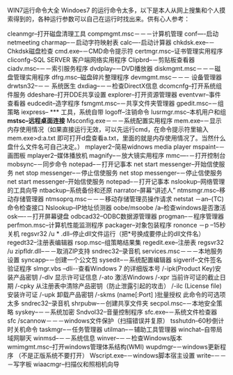WIN7运行命令大全
Windoes7 的运行命令太多，以下是本人从网上搜集和个人摸索得到的，各种运行参数可以自己在运行时找出来。供有心人参考：

cleanmgr–打开磁盘清理工具
compmgmt.msc－－－计算机管理
conf—-启动 netmeeting
charmap–－启动字符映射表
calc—-启动计算器
chkdsk.exe–－Chkdsk磁盘检查
cmd.exe–－CMD命令提示符
certmgr.msc–证书管理实用程序
cliconfg–SQL SERVER 客户端网络实用程序
Clipbrd–－剪贴板查看器
ciadv.msc–－－索引服务程序
dvdplay–－DVD播放器
diskmgmt.msc－－－磁盘管理实用程序
dfrg.msc–磁盘碎片整理程序
devmgmt.msc－－－ 设备管理器
drwtsn32–－－ 系统医生
dxdiag–－－检查DirectX信息
dcomcnfg–打开系统组件服务
ddeshare–打开DDE共享设置
explorer–打开资源管理器
eventvwr–事件查看器
eudcedit–造字程序
fsmgmt.msc–－共享文件夹管理器
gpedit.msc–－组策略
iexpress– *** 工具，系统自带
logoff–注销命令
lusrmgr.msc–本机用户和组
**mstsc–远程桌面连接**
Msconfig.exe－－－系统配置实用程序
mem.exe–－显示内存使用情况（如果直接运行无效，可以先运行cmd，在命令提示符里输入mem.exe>d:a.txt 即可打开d盘查看a.txt，里面的就是内存使用情况了。当然什么盘什么文件名可自己决定。）
mplayer2–简易widnows media player
mspaint–－画图板
mplayer2–媒体播放机
magnify–－放大镜实用程序
mmc—-－打开控制台
mobsync–－同步命令
notepad–－打开记事本
net start messenger–开始信使服务
net stop messenger–－停止信使服务
net stop messenger–－停止信使服务
net start messenger–开始信使服务
notepad–－打开记事本
nslookup–网络管理的工具向导
ntbackup–系统备份和还原
narrator–屏幕“讲述人”
ntmsmgr.msc–移动存储管理器
ntmsoprq.msc－－－移动存储管理员操作请求
netstat －an–(TC)命令检查接口
Nslookup–IP地址侦测器
oobe/msoobe /a–检查windows是否激活
osk—-－打开屏幕键盘
odbcad32–ODBC数据源管理器
progman–－程序管理器
perfmon.msc–计算机性能监测程序
packager–对象包装程序
rononce －p –15秒关机
regsvr32 /u * .dll–停止dll文件运行（把*号换成要停止的dll文件名）
regedt32–注册表编辑器
rsop.msc–组策略结果集
regedit.exe–注册表
regsvr32 /u zipfldr.dll–－－取消ZIP支持
sndrec32–录音机
services.msc－－－本地服务设置
syncapp–－创建一个公文包
sysedit–－系统配置编辑器
sigverif–文件签名验证程序
slmgr.vbs –dli--查看Windows 7 的详细版本号
         /-ipk(Product Key)安装产品密钥
         /-dlv 显示许可证信息
         /-ato 激活Windows
         /-xpr 当前许可证的截止日期
         /-cpky 从注册表中清除产品密钥（防止泄露引起的攻击）
         /-ilc (License file)   安装许可证
         /-upk 卸载产品密钥
         /-skms (name[:Port] )批量授权
       此命令的可选项太多
sndrec32–录音机
shrpubw–－创建共享文件夹
secpol.msc–－本地安全策略
syskey–－－系统加密
Sndvol32–音量控制程序
sfc.exe–－系统文件检查器
sfc /scannow－－－windows文件保护（扫描错误并复原）
tsshutdn–60秒倒计时关机命令
taskmgr–－任务管理器
utilman–－辅助工具管理器
winchat–自带局域网聊天
winmsd–－－系统信息
winver–－－检查Windows版本
wmimgmt.msc–打开windows管理体系结构(WMI)
wupdmgr–－windows更新程序 （不是正版系统不要打开）
Wscript.exe–－windows脚本宿主设置
write–－－－写字板
wiaacmgr–扫描仪和照相机向导

